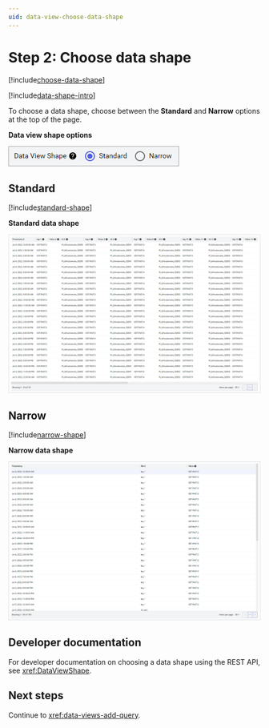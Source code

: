 ```yaml
---
uid: data-view-choose-data-shape
---
```


# Step 2: Choose data shape

[!include[choose-data-shape](_includes/choose-data-shape.md)]

[!include[data-shape-intro](_includes/data-shape-intro.md)]

To choose a data shape, choose between the **Standard** and **Narrow** options at the top of the page.

**Data view shape options**

![data-view-shape-options](_images/data-view-shape-options.png)

## Standard

[!include[standard-shape](_includes/standard-shape.md)]

**Standard data shape**

![Standard Data Shape](_images/data-view-shape-standard.png)

## Narrow

[!include[narrow-shape](_includes/narrow-shape.md)]

**Narrow data shape**

![Narrow Data Shape](_images/data-view-shape-narrow.png)

## Developer documentation

For developer documentation on choosing a data shape using the REST API, see <xref:DataViewShape>.

## Next steps

Continue to <xref:data-views-add-query>.